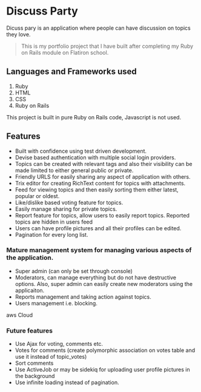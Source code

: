# Discuss Party
Dicuss pary is an application where people can have discussion on topics they love.

>This is my portfolio project that I have built after completing my Ruby on Rails module on Flatiron school.

## Languages and Frameworks used
1. Ruby
2. HTML
3. CSS
4. Ruby on Rails

This project is built in pure Ruby on Rails code, Javascript is not used.

## Features
- Built with confidence using test driven development.
- Devise based authentication with multiple social login providers.
- Topics can be created with relevant tags and also their visibility can be made limited to either general public or private.
- Friendly URLS for easily sharing any aspect of application with others.
- Trix editor for creating RichText content for topics with attachments.
- Feed for viewing topics and then easily sorting them either latest, popular or oldest.
- Like/dislike based voting feature for topics.
- Easily manage sharing for private topics.
- Report feature for topics, allow users to easily report topics. Reported topics are hidden in users feed
- Users can have profile pictures and all their profiles can be edited.
- Pagination for every long list.


### Mature management system for managing various aspects of the application.
- Super admin (can only be set through console)
- Moderators, can manage everything but do not have destructive options. Also, super admin can easily create new moderators using the applicaiton.
- Reports management and taking action against topics.
- Users management i.e. blocking.

aws Cloud


### Future features
- Use Ajax for voting, comments etc.
- Votes for comments (create polymorphic association on votes table and use it instead of topic_votes)
- Sort comments
- Use ActiveJob or may be sidekiq for uploading user profile pictures in the background
- Use infinite loading instead of pagination.

